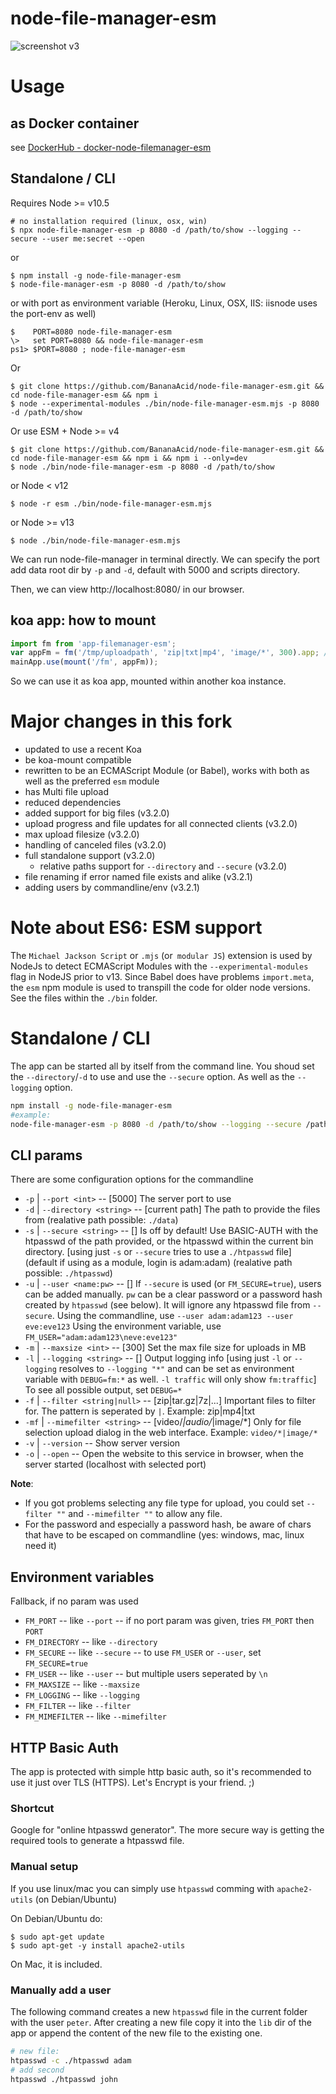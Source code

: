 # node-file-manager-esm
![screenshot v3](https://user-images.githubusercontent.com/1894723/74705515-7a209280-5214-11ea-8547-79287118ef43.png)



# Usage

## as Docker container
see [DockerHub - docker-node-filemanager-esm](https://hub.docker.com/r/bananaacid/docker-node-filemanager-esm)

## Standalone / CLI
Requires Node >= v10.5

```shell
# no installation required (linux, osx, win)
$ npx node-file-manager-esm -p 8080 -d /path/to/show --logging --secure --user me:secret --open
```
or
```shell
$ npm install -g node-file-manager-esm
$ node-file-manager-esm -p 8080 -d /path/to/show
```
or with port as environment variable (Heroku, Linux, OSX, IIS: iisnode uses the port-env as well)
```shell
$    PORT=8080 node-file-manager-esm
\>   set PORT=8080 && node-file-manager-esm
ps1> $PORT=8080 ; node-file-manager-esm
```

Or

```shell
$ git clone https://github.com/BananaAcid/node-file-manager-esm.git && cd node-file-manager-esm && npm i
$ node --experimental-modules ./bin/node-file-manager-esm.mjs -p 8080 -d /path/to/show
```

Or use ESM + Node >= v4

```shell
$ git clone https://github.com/BananaAcid/node-file-manager-esm.git && cd node-file-manager-esm && npm i && npm i --only=dev
$ node ./bin/node-file-manager-esm -p 8080 -d /path/to/show
```
or Node < v12
```shell
$ node -r esm ./bin/node-file-manager-esm.mjs
```
or Node >= v13
```shell
$ node ./bin/node-file-manager-esm.mjs
```

We can run node-file-manager in terminal directly. We can specify the port add data root dir by `-p` and `-d`, default with 5000 and scripts directory.

Then, we can view http://localhost:8080/ in our browser.



## koa app: how to mount

```js
import fm from 'app-filemanager-esm';
var appFm = fm('/tmp/uploadpath', 'zip|txt|mp4', 'image/*', 300).app; // see CLI params below: -d & -f & -mf & -m (only -d is required)
mainApp.use(mount('/fm', appFm));
```

So we can use it as koa app, mounted within another koa instance.

# Major changes in this fork
- updated to use a recent Koa
- be koa-mount compatible
- rewritten to be an ECMAScript Module (or Babel), works with both as well as the preferred `esm` module
- has Multi file upload
- reduced dependencies
- added support for big files (v3.2.0)
- upload progress and file updates for all connected clients (v3.2.0)
- max upload filesize (v3.2.0)
- handling of canceled files (v3.2.0)
- full standalone support (v3.2.0)
  - relative paths support for `--directory` and `--secure` (v3.2.0) 
- file renaming if error named file exists and alike (v3.2.1)
- adding users by commandline/env (v3.2.1)

# Note about ES6: ESM support
The `Michael Jackson Script` or `.mjs` (or` modular JS`) extension is used by NodeJs to detect ECMAScript Modules with the `--experimental-modules` flag in NodeJS prior to v13. Since Babel does have problems `import.meta`, the `esm` npm module is used to transpill the code for older node versions. See the files within the `./bin` folder.

# Standalone / CLI
The app can be started all by itself from the command line. You shoud set the `--directory`/`-d` to use and use the `--secure` option. As well as the `--logging` option.
```sh
npm install -g node-file-manager-esm
#example:
node-file-manager-esm -p 8080 -d /path/to/show --logging --secure /path/to/htpasswd
```

## CLI params
There are some configuration options for the commandline

- `-p`  | `--port <int>` -- [5000] The server port to use 
- `-d`  | `--directory <string>` -- [current path] The path to provide the files from (realative path possible: `./data`)
- `-s`  | `--secure <string>` -- [] Is off by default! Use BASIC-AUTH with the htpasswd of the path provided, or the htpasswd within the current bin directory. [using just `-s` or `--secure` tries to use a `./htpasswd` file] (default if using as a module, login is adam:adam) (realative path possible: `./htpasswd`)
- `-u`  | `--user <name:pw>` -- [] If `--secure` is used (or `FM_SECURE=true`), users can be added manually. `pw` can be a clear password or a password hash created by `htpasswd` (see below). It will ignore any htpasswd file from `--secure`. Using the commandline, use `--user adam:adam123 --user eve:eve123` Using the environment variable, use `FM_USER="adam:adam123\neve:eve123"`
- `-m`  | `--maxsize <int>` -- [300] Set the max file size for uploads in MB
- `-l`  | `--logging <string>` -- [] Output logging info [using just `-l` or `--logging` resolves to `--logging "*"` and can be set as environment variable with `DEBUG=fm:*` as well. `-l traffic` will only show `fm:traffic`]  To see all possible output, set `DEBUG=*`
- `-f`  | `--filter <string|null>` -- [zip|tar.gz|7z|...] Important files to filter for. The pattern is seperated by `|`. Example: zip|mp4|txt
- `-mf` | `--mimefilter <string>` -- [video/*|audio/*|image/*] Only for file selection upload dialog in the web interface. Example: `video/*|image/*`
- `-v`  | `--version` -- Show server version
- `-o`  | `--open` -- Open the website to this service in browser, when the server started (localhost with selected port)

**Note**: 
- If you got problems selecting any file type for upload, you could set `--filter ""` and `--mimefilter ""` to allow any file.
- For the password and especially a password hash, be aware of chars that have to be escaped on commandline (yes: windows, mac, linux need it)

## Environment variables
Fallback, if no param was used

- `FM_PORT` -- like `--port` -- if no port param was given, tries `FM_PORT` then `PORT` 
- `FM_DIRECTORY` -- like `--directory`
- `FM_SECURE` -- like `--secure` -- to use `FM_USER` or `--user`, set `FM_SECURE=true`
- `FM_USER` -- like `--user` -- but multiple users seperated by `\n`
- `FM_MAXSIZE` -- like `--maxsize`
- `FM_LOGGING` -- like `--logging`
- `FM_FILTER` -- like `--filter`
- `FM_MIMEFILTER` -- like `--mimefilter`

## HTTP Basic Auth
The app is protected with simple http basic auth, so it's recommended to use it just over TLS (HTTPS). Let's Encrypt is your friend. ;)

### Shortcut
Google for "online htpasswd generator". The more secure way is getting the required tools to generate a htpasswd file.

### Manual setup
If you use linux/mac you can simply use `htpasswd` comming with `apache2-utils` (on Debian/Ubuntu)

On Debian/Ubuntu do:
```shell
$ sudo apt-get update
$ sudo apt-get -y install apache2-utils
```

On Mac, it is included.

### Manually add a user
The following command creates a new `htpasswd` file in the current folder with the user `peter`. After creating a new file copy it into the `lib` dir of the app or append the content of the new file to the existing one.
```bash
# new file:
htpasswd -c ./htpasswd adam
# add second
htpasswd ./htpasswd john
```
